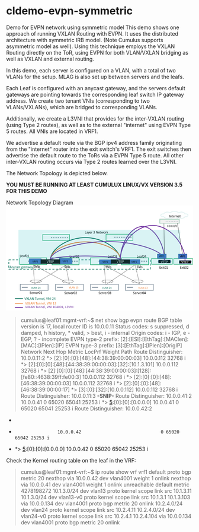 # cldemo-evpn-symmetric
Demo for EVPN network using symmetric model
This demo shows one approach of running VXLAN Routing with EVPN.  It uses the distributed architecture with symmetric IRB model. (Note Cumulus supports asymmetric model as well).  Using this technique employs the VXLAN Routing directly on the ToR, using EVPN for both VLAN/VXLAN bridging as well as VXLAN and external routing.  

In this demo, each server is configured on a VLAN, with a total of two VLANs for the setup.  MLAG is also set up between servers and the leafs.

Each Leaf is configured with an anycast gateway, and the servers default gateways are pointing towards the corresponding leaf switch IP gateway address.  We create two tenant VNIs (corresponding to two VLANs/VXLANs), which are bridged to corresponding VLANs.

Additionally, we create a L3VNI that provides for the inter-VXLAN routing (using Type 2 routes), as well as to the external "internet" using EVPN Type 5 routes.  All VNIs are located in VRF1. 

We advertise a default route via the BGP ipv4 address family originating from the "internet" router into the exit switch's VRF1.  The exit switches then advertise the default route to the ToRs via a EVPN Type 5 route.  All other inter-VXLAN routing occurs via Type 2 routes learned over the L3VNI.

The Network Topology is depicted below.

**YOU MUST BE RUNNING AT LEAST CUMULUX LINUX/VX VERSION 3.5 FOR THIS DEMO**

Network Topology Diagram
![EVPN Symmetric Model Demo](https://github.com/CumulusNetworks/cldemo-evpn-symmetric/blob/master/evpn_symmetric_demo.png)

> cumulus@leaf01:mgmt-vrf:~$ net show bgp evpn route
BGP table version is 17, local router ID is 10.0.0.11
Status codes: s suppressed, d damped, h history, * valid, > best, i - internal
Origin codes: i - IGP, e - EGP, ? - incomplete
EVPN type-2 prefix: [2]:[ESI]:[EthTag]:[MAClen]:[MAC]:[IPlen]:[IP]
EVPN type-3 prefix: [3]:[EthTag]:[IPlen]:[OrigIP]
   Network          Next Hop            Metric LocPrf Weight Path
   Route Distinguisher: 10.0.0.11:2
   *> [2]:[0]:[0]:[48]:[44:38:39:00:00:03]
                                10.0.0.112                         32768 i
*> [2]:[0]:[0]:[48]:[44:38:39:00:00:03]:[32]:[10.1.3.101]
                                10.0.0.112                         32768 i
                                *> [2]:[0]:[0]:[48]:[44:38:39:00:00:03]:[128]:[fe80::4638:39ff:fe00:3]
                                10.0.0.112                         32768 i
                                *> [2]:[0]:[0]:[48]:[46:38:39:00:00:03]
                                10.0.0.112                         32768 i
*> [2]:[0]:[0]:[48]:[46:38:39:00:00:17]
*> [3]:[0]:[32]:[10.0.0.112]
 10.0.0.112                         32768 i
 Route Distinguisher: 10.0.0.11:3
 **-SNIP-**
 Route Distinguisher: 10.0.0.41:2
10.0.0.41                              0 65020 65041 25253 i
*> [5]:[0]:[0]:[0.0.0.0]
10.0.0.41                              0 65020 65041 25253 i
Route Distinguisher: 10.0.0.42:2
*  [5]:[0]:[0]:[0.0.0.0]
*                     10.0.0.42                              0 65020 65042 25253 i
* *> [5]:[0]:[0]:[0.0.0.0]
10.0.0.42                              0 65020 65042 25253 i


Check the Kernel routing table on the leaf in the VRF:

> cumulus@leaf01:mgmt-vrf:~$ ip route show vrf vrf1
> default  proto bgp  metric 20
> 	nexthop via 10.0.0.42  dev vlan4001 weight 1 onlink
> nexthop via 10.0.0.41  dev vlan4001 weight 1 onlink
> unreachable default  metric 4278198272
> 10.1.3.0/24 dev vlan13  proto kernel  scope link  src 10.1.3.11
> 10.1.3.0/24 dev vlan13-v0  proto kernel  scope link  src 10.1.3.1
> 10.1.3.103 via 10.0.0.134 dev vlan4001  proto bgp  metric 20 onlink
> 10.2.4.0/24 dev vlan24  proto kernel  scope link  src 10.2.4.11 
> 10.2.4.0/24 dev vlan24-v0  proto kernel  scope link  src 10.2.4.1
> 10.2.4.104 via 10.0.0.134 dev vlan4001  proto bgp  metric 20 onlink

> 

    
    



